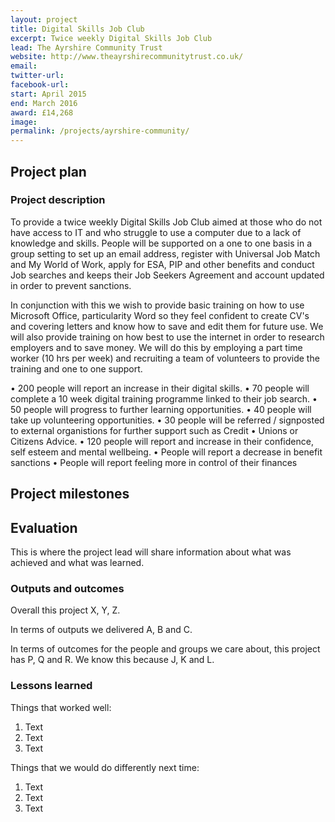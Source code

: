 ```yaml
---
layout: project
title: Digital Skills Job Club
excerpt: Twice weekly Digital Skills Job Club
lead: The Ayrshire Community Trust
website: http://www.theayrshirecommunitytrust.co.uk/
email: 
twitter-url: facebook-url: 
start: April 2015
end: March 2016
award: £14,268 
image:
permalink: /projects/ayrshire-community/ 
---
```


## Project plan

### Project description

To provide a twice weekly Digital Skills Job Club aimed at those who do not have access to IT and who struggle to use a computer due to a lack of knowledge and skills. People will be supported on a one to one basis in a group setting to set up an email address, register with Universal Job Match and My World of Work, apply for ESA, PIP and other benefits and conduct
Job searches and keeps their Job Seekers Agreement and account updated in order to prevent sanctions. 

In conjunction with this we wish to provide basic training on how to use Microsoft Office, particularity Word so they feel confident to create CV's and covering letters and know how to save and edit them for future use. We will also provide training on how best to use the internet in order to research employers and to save money. We will do this by employing a part time
worker (10 hrs per week) and recruiting a team of volunteers to provide the training and one to one support.

•	200 people will report an increase in their digital skills.
•	70 people will complete a 10 week digital training programme linked to their job search.
•	50 people will progress to further learning opportunities.
•	40 people will take up volunteering opportunities.
•	30 people will be referred / signposted to external organistions for further support such as Credit
•	Unions or Citizens Advice.
•	120 people will report and increase in their confidence, self esteem and mental wellbeing.
•	People will report a decrease in benefit sanctions
•	People will report feeling more in control of their finances


## Project milestones



## Evaluation

This is where the project lead will share information about what was achieved and what was learned.

### Outputs and outcomes

Overall this project X, Y, Z.

In terms of outputs we delivered A, B and C.

In terms of outcomes for the people and groups we care about, this project has P, Q and R. We know this because J, K and L.

### Lessons learned

Things that worked well:

1. Text
2. Text
3. Text

Things that we would do differently next time:

1. Text
2. Text
3. Text
